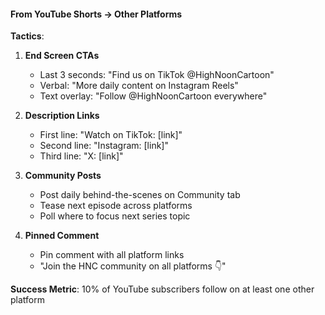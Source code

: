 #### From YouTube Shorts → Other Platforms

**Tactics**:
1. **End Screen CTAs**
   - Last 3 seconds: "Find us on TikTok @HighNoonCartoon"
   - Verbal: "More daily content on Instagram Reels"
   - Text overlay: "Follow @HighNoonCartoon everywhere"

2. **Description Links**
   - First line: "Watch on TikTok: [link]"
   - Second line: "Instagram: [link]"
   - Third line: "X: [link]"

3. **Community Posts**
   - Post daily behind-the-scenes on Community tab
   - Tease next episode across platforms
   - Poll where to focus next series topic

4. **Pinned Comment**
   - Pin comment with all platform links
   - "Join the HNC community on all platforms 👇"

**Success Metric**: 10% of YouTube subscribers follow on at least one other platform
